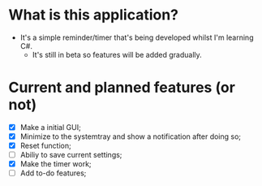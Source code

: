 # What is this application?
- It's a simple reminder/timer that's being developed whilst I'm learning C#.
	- It's still in beta so features will be added gradually.

# Current and planned features (or not)
- [x] Make a initial GUI;
- [x] Minimize to the systemtray and show a notification after doing so;
- [x] Reset function;
- [ ] Abiliy to save current settings;
- [x] Make the timer work;
- [ ] Add to-do features;